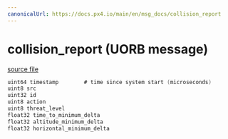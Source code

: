 ```yaml
---
canonicalUrl: https://docs.px4.io/main/en/msg_docs/collision_report
---
```


# collision_report (UORB message)



[source file](https://github.com/PX4/PX4-Autopilot/blob/release/1.13/msg/collision_report.msg)

```c
uint64 timestamp		# time since system start (microseconds)
uint8 src
uint32 id
uint8 action
uint8 threat_level
float32 time_to_minimum_delta
float32 altitude_minimum_delta
float32 horizontal_minimum_delta

```
